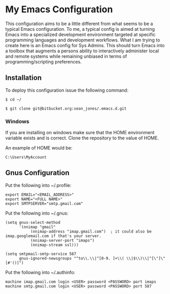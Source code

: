 # My Emacs Configuration

This configuration aims to be a little different from what seems to be
a typical Emacs configuration. To me, a typical config is aimed at
turning Emacs into a specialized development environment targeted at
specific programming languages and development workflows. What I am
trying to create here is an Emacs config for Sys Admins. This should
turn Emacs into a toolbox that augments a persons ability to
interactively administer local and remote systems while remaining
unbiased in terms of programming/scripting preferences.

## Installation

To deploy this configuration issue the following command:

```
$ cd ~/

$ git clone git@bitbucket.org:sean_jones/.emacs.d.git
```

### Windows

If you are installing on windows make sure that the HOME environment
variable exists and is correct. Clone the repository to the value of
HOME.

An example of HOME would be:
```
C:\Users\MyAccount
```

## Gnus Configuration

Put the following into ~/.profile:
```
export EMAIL="<EMAIL_ADDRESS>"
export NAME="<FULL NAME>"
export SMTPSERVER="smtp.gmail.com"
```

Put the following into ~/.gnus:
```
(setq gnus-select-method
      '(nnimap "gmail"
	       (nnimap-address "imap.gmail.com")  ; it could also be imap.googlemail.com if that's your server.
	       (nnimap-server-port "imaps")
	       (nnimap-stream ssl)))

(setq smtpmail-smtp-service 587
      gnus-ignored-newsgroups "^to\\.\\|^[0-9. ]+\\( \\|$\\)\\|^[\"]\"[#'()]")
```

Put the following into ~/.authinfo:
```
machine imap.gmail.com login <USER> password <PASSWORD> port imaps
machine smtp.gmail.com login <USER> password <PASSWORD> port 587
```
